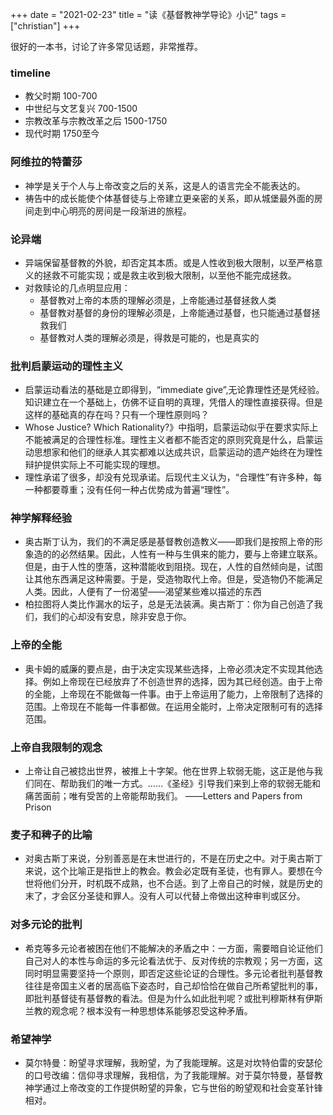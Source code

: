 +++ 
date = "2021-02-23"
title = "读《基督教神学导论》小记"
tags = ["christian"]
+++

很好的一本书，讨论了许多常见话题，非常推荐。
### timeline
- 教父时期 100-700
- 中世纪与文艺复兴 700-1500
- 宗教改革与宗教改革之后 1500-1750
- 现代时期 1750至今
### 阿维拉的特蕾莎
- 神学是关于个人与上帝改变之后的关系，这是人的语言完全不能表达的。
- 祷告中的成长能使个体基督徒与上帝建立更亲密的关系，即从城堡最外面的房间走到中心明亮的房间是一段渐进的旅程。
### 论异端
- 异端保留基督教的外貌，却否定其本质。或是人性收到极大限制，以至严格意义的拯救不可能实现；或是救主收到极大限制，以至他不能完成拯救。
- 对救赎论的几点明显应用：
    - 基督教对上帝的本质的理解必须是，上帝能通过基督拯救人类
    - 基督教对基督的身份的理解必须是，上帝能通过基督，也只能通过基督拯救我们
    - 基督教对人类的理解必须是，得救是可能的，也是真实的
### 批判启蒙运动的理性主义
- 启蒙运动看法的基础是立即得到，“immediate give”,无论靠理性还是凭经验。知识建立在一个基础上，仿佛不证自明的真理，凭借人的理性直接获得。但是这样的基础真的存在吗？只有一个理性原则吗？  
- Whose Justice? Which Rationality?》中指明，启蒙运动似乎在要求实际上不能被满足的合理性标准。理性主义者都不能否定的原则究竟是什么，启蒙运动思想家和他们的继承人其实都难以达成共识，启蒙运动的遗产始终在为理性辩护提供实际上不可能实现的理想。  
- 理性承诺了很多，却没有兑现承诺。后现代主义认为，“合理性”有许多种，每一种都要尊重；没有任何一种占优势成为普遍“理性”。  
### 神学解释经验
- 奥古斯丁认为，我们的不满足感是基督教创造教义——即我们是按照上帝的形象造的的必然结果。因此，人性有一种与生俱来的能力，要与上帝建立联系。但是，由于人性的堕落，这种潜能收到阻挠。现在，人性的自然倾向是，试图让其他东西满足这种需要。于是，受造物取代上帝。但是，受造物仍不能满足人类。因此，人便有了一份渴望——渴望某些难以描述的东西
- 柏拉图将人类比作漏水的坛子，总是无法装满。奥古斯丁：你为自己创造了我们，我们的心却没有安息，除非安息于你。
### 上帝的全能
- 奥卡姆的威廉的要点是，由于决定实现某些选择，上帝必须决定不实现其他选择。例如上帝现在已经放弃了不创造世界的选择，因为其已经创造。由于上帝的全能，上帝现在不能做每一件事。由于上帝运用了能力，上帝限制了选择的范围。上帝现在不能每一件事都做。在运用全能时，上帝决定限制可有的选择范围。
### 上帝自我限制的观念
- 上帝让自己被捻出世界，被推上十字架。他在世界上软弱无能，这正是他与我们同在、帮助我们的唯一方式。……《圣经》引导我们来到上帝的软弱无能和痛苦面前；唯有受苦的上帝能帮助我们。    ——Letters and Papers from Prison
### 麦子和稗子的比喻
- 对奥古斯丁来说，分别善恶是在末世进行的，不是在历史之中。对于奥古斯丁来说，这个比喻正是指世上的教会。教会必定既有圣徒，也有罪人。要想在今世将他们分开，时机既不成熟，也不合适。到了上帝自己的时候，就是历史的末了，才会区分圣徒和罪人。没有人可以代替上帝做出这种审判或区分。
### 对多元论的批判
- 希克等多元论者被困在他们不能解决的矛盾之中：一方面，需要暗自论证他们自己对人的本性与命运的多元论看法优于、反对传统的宗教观；另一方面，这同时明显需要坚持一个原则，即否定这些论证的合理性。多元论者批判基督教往往是帝国主义者的居高临下姿态时，自己却恰恰在做自己所希望批判的事，即批判基督徒有基督教的看法。但是为什么如此批判呢？或批判穆斯林有伊斯兰教的观念呢？根本没有一种思想体系能够忍受这种矛盾。
### 希望神学
- 莫尔特曼：盼望寻求理解，我盼望，为了我能理解。这是对坎特伯雷的安瑟伦的口号改编：信仰寻求理解，我相信，为了我能理解。对于莫尔特曼，基督教神学通过上帝改变的工作提供盼望的异象，它与世俗的盼望观和社会变革针锋相对。